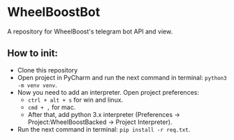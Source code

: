 # WheelBoostBot
A repository for WheelBoost's telegram bot API and view.

## How to init:
+ Clone this repository
+ Open project in PyCharm and run the next command in terminal: `python3 -m venv venv`.
+ Now you need to add an interpreter. Open project preferences:
    + `ctrl + alt + s` for win and linux.
    + `cmd + ,` for mac.
    + After that, add python 3.x interpreter (Preferences &rarr; Project:WheelBoostBacked &rarr; Project Interpreter).
+ Run the next command in terminal: `pip install -r req.txt`.
